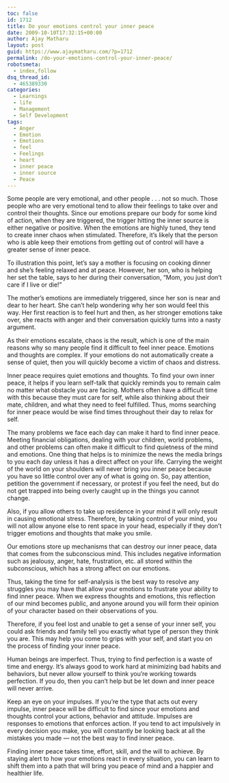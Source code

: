 ```yaml
---
toc: false
id: 1712
title: Do your emotions control your inner peace
date: 2009-10-10T17:32:15+00:00
author: Ajay Matharu
layout: post
guid: https://www.ajaymatharu.com/?p=1712
permalink: /do-your-emotions-control-your-inner-peace/
robotsmeta:
  - index,follow
dsq_thread_id:
  - 465389330
categories:
  - Learnings
  - life
  - Management
  - Self Development
tags:
  - Anger
  - Emotion
  - Emotions
  - feel
  - Feelings
  - heart
  - inner peace
  - inner source
  - Peace
---
```

Some people are very emotional, and other people . . . not so much. Those people who are very emotional tend to allow their feelings to take over and control their thoughts. Since our emotions prepare our body for some kind of action, when they are triggered, the trigger hitting the inner source is either negative or positive. When the emotions are highly tuned, they tend to create inner chaos when stimulated. Therefore, it&#8217;s likely that the person who is able keep their emotions from getting out of control will have a greater sense of inner peace.

To illustration this point, let&#8217;s say a mother is focusing on cooking dinner and she&#8217;s feeling relaxed and at peace. However, her son, who is helping her set the table, says to her during their conversation, &#8220;Mom, you just don&#8217;t care if I live or die!&#8221;

The mother&#8217;s emotions are immediately triggered, since her son is near and dear to her heart. She can&#8217;t help wondering why her son would feel this way. Her first reaction is to feel hurt and then, as her stronger emotions take over, she reacts with anger and their conversation quickly turns into a nasty argument.

As their emotions escalate, chaos is the result, which is one of the main reasons why so many people find it difficult to feel inner peace. Emotions and thoughts are complex. If your emotions do not automatically create a sense of quiet, then you will quickly become a victim of chaos and distress.

Inner peace requires quiet emotions and thoughts. To find your own inner peace, it helps if you learn self-talk that quickly reminds you to remain calm no matter what obstacle you are facing. Mothers often have a difficult time with this because they must care for self, while also thinking about their mate, children, and what they need to feel fulfilled. Thus, moms searching for inner peace would be wise find times throughout their day to relax for self.

The many problems we face each day can make it hard to find inner peace. Meeting financial obligations, dealing with your children, world problems, and other problems can often make it difficult to find quietness of the mind and emotions. One thing that helps is to minimize the news the media brings to you each day unless it has a direct affect on your life. Carrying the weight of the world on your shoulders will never bring you inner peace because you have so little control over any of what is going on. So, pay attention, petition the government if necessary, or protest if you feel the need, but do not get trapped into being overly caught up in the things you cannot change.

Also, if you allow others to take up residence in your mind it will only result in causing emotional stress. Therefore, by taking control of your mind, you will not allow anyone else to rent space in your head, especially if they don&#8217;t trigger emotions and thoughts that make you smile.

Our emotions store up mechanisms that can destroy our inner peace, data that comes from the subconscious mind. This includes negative information such as jealousy, anger, hate, frustration, etc. all stored within the subconscious, which has a strong affect on our emotions.

Thus, taking the time for self-analysis is the best way to resolve any struggles you may have that allow your emotions to frustrate your ability to find inner peace. When we express thoughts and emotions, this reflection of our mind becomes public, and anyone around you will form their opinion of your character based on their observations of you.

Therefore, if you feel lost and unable to get a sense of your inner self, you could ask friends and family tell you exactly what type of person they think you are. This may help you come to grips with your self, and start you on the process of finding your inner peace.

Human beings are imperfect. Thus, trying to find perfection is a waste of time and energy. It&#8217;s always good to work hard at minimizing bad habits and behaviors, but never allow yourself to think you&#8217;re working towards perfection. If you do, then you can&#8217;t help but be let down and inner peace will never arrive.

Keep an eye on your impulses. If you&#8217;re the type that acts out every impulse, inner peace will be difficult to find since your emotions and thoughts control your actions, behavior and attitude. Impulses are responses to emotions that enforces action. If you tend to act impulsively in every decision you make, you will constantly be looking back at all the mistakes you made &#8212; not the best way to find inner peace.

Finding inner peace takes time, effort, skill, and the will to achieve. By staying alert to how your emotions react in every situation, you can learn to shift them into a path that will bring you peace of mind and a happier and healthier life.
